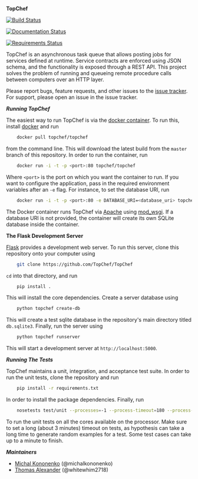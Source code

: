 **TopChef**

[![Build Status](
    https://travis-ci.org/TopChef/TopChef.svg?branch=master
)](https://travis-ci.org/TopChef/TopChef)

[![Documentation Status](
    https://readthedocs.org/projects/topchef/badge/?version=latest)](
    http://topchef.readthedocs.io/en/latest/?badge=latest)

[![Requirements Status](
https://requires.io/github/TopChef/TopChef/requirements.svg?branch=master
)](
https://requires.io/github/TopChef/TopChef/requirements/?branch=master)

TopChef is an asynchronous task queue that allows posting jobs for services 
defined at runtime. Service contracts are enforced using JSON schema, and 
the functionality is exposed through a REST API. This project solves the 
problem of running and queueing remote procedure calls between computers 
over an HTTP layer.

Please report bugs, feature requests, and other issues to the 
[issue tracker](https://github.com/TopChef/TopChef/issues). For support, 
please open an issue in the issue tracker.

***Running TopChef***

The easiest way to run TopChef is via the
[docker container](https://hub.docker.com/r/topchef/topchef/). To run this, 
install [docker](https://www.docker.com/) and run

```bash
    docker pull topchef/topchef
```

from the command line. This will download the latest build from the 
``master`` branch of this repository. In order to run the container, run

```bash
    docker run -i -t -p <port>:80 topchef/topchef
```

Where ``<port>`` is the port on which you want the container to run. If you 
want to configure the application, pass in the required environment 
variables after an ``-e`` flag. For instance, to set the database URI, run

```bash
    docker run -i -t -p <port>:80 -e DATABASE_URI=<database_uri> topchef/topchef
```

The Docker container runs TopChef via [Apache](https://httpd.apache.org/) 
using [mod_wsgi](https://en.wikipedia.org/wiki/Mod_wsgi). If a database URI 
is not provided, the container will create its own SQLite database inside 
the container.

****The Flask Development Server****

[Flask](http://flask.pocoo.org/) provides a development web server. To run 
this server, clone this repository onto your computer using

```bash
    git clone https://github.com/TopChef/TopChef
```

``cd`` into that directory, and run

```bash
    pip install .
```

This will install the core dependencies. Create a server database using

```bash
    python topchef create-db
```

This will create a test sqlite database in the repository's main directory 
titled ``db.sqlite3``. Finally, run the server using

```bash
    python topchef runserver
```

This will start a development server at ``http://localhost:5000``.

***Running The Tests***

TopChef maintains a unit, integration, and acceptance test suite. In order 
to run the unit tests, clone the repository and run

```bash
    pip install -r requirements.txt
```

In order to install the package dependencies. Finally, run

```bash
    nosetests test/unit --processes=-1 --process-timeout=180 --process-restartworker
```

To run the unit tests on all the cores available on the processor. Make sure
to set a long (about 3 minutes) timeout on tests, as hypothesis can take a 
long time to generate random examples for a test. Some test cases can take 
up to a minute to finish. 


***Maintainers***

* [Michal Kononenko](https://github.com/MichalKononenko) (@michalkononenko)
* [Thomas Alexander](https://github.com/whitewhim2718) (@whitewhim2718)
 
